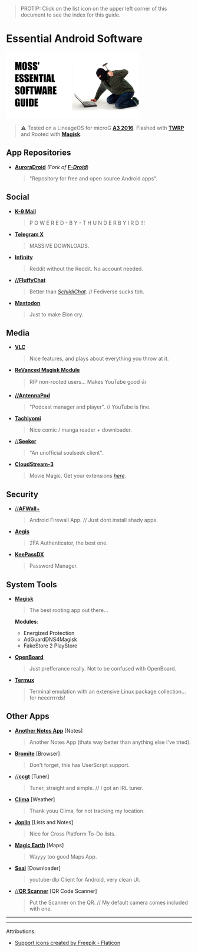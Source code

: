 
> PROTIP:       Click on the list icon on the upper left corner of this document to see the index for this guide.

# Essential Android Software

<img src="assets/cover.png" alt="cover" width="360"/>

> ⚠️ Tested on a LineageOS for microG [**A3 2016**](https://www.gsmarena.com/samsung_galaxy_a3_(2016)-7791.php). Flashed with [**TWRP**](https://twrp.me/) and Rooted with [**Magisk**](https://magiskmanager.com/).

## App Repositories

  - [**AuroraDroid**](https://auroraoss.com/) _(Fork of_ [_**F-Droid**_](https://f-droid.org/))
    > "Repository for free and open source Android apps".
 
## Social

  - [**K-9 Mail**](https://f-droid.org/packages/com.fsck.k9/)
    > P O W E R E D - B Y - T H U N D E R B Y I R D !!!

  - [**Telegram X**](https://play.google.com/store/apps/details?id=org.thunderdog.challegram)
    > MASSIVE DOWNLOADS.

  - [**Infinity**](https://f-droid.org/en/packages/ml.docilealligator.infinityforreddit/)
    > Reddit without the Reddit. No account needed.

  - [**//FluffyChat**](https://f-droid.org/packages/chat.fluffy.fluffychat/)
    > Better than [_SchildiChat_](https://f-droid.org/packages/de.spiritcroc.riotx/).
    // Fediverse sucks tbh.

  - [**Mastodon**](https://f-droid.org/en/packages/org.joinmastodon.android/)
    > Just to make Elon cry.

## Media

  - [**VLC**](https://f-droid.org/en/packages/org.videolan.vlc/)
    > Nice features, and plays about everything you throw at it.

  - [**ReVanced Magisk Module**](https://github.com/j-hc/revanced-magisk-module)
    > RIP non-rooted users...  Makes YouTube good 👍

  - [**//AntennaPod**](https://f-droid.org/en/packages/de.danoeh.antennapod/)
    > "Podcast manager and player".
    > // YouTube is fine.

  - [**Tachiyomi**](https://tachiyomi.org/download/)
    >Nice comic / manga reader + downloader.

  - [//**Seeker**](https://play.google.com/store/apps/details?id=com.companyname.andriodapp1)
    > "An unofficial soulseek client".

  - [**CloudStream-3**](https://github.com/recloudstream/cloudstream)
    > Movie Magic. Get your extensions [_here_](https://rentry.co/cs3-repos).

## Security

  - [//**AFWall**+](https://f-droid.org/en/packages/dev.ukanth.ufirewall/)
    > Android Firewall App.
    > // Just dont install shady apps.
  
  - [**Aegis**](https://f-droid.org/en/packages/com.beemdevelopment.aegis/)
    > 2FA Authenticator, the best one.

  - [**KeePassDX**](https://f-droid.org/en/packages/com.kunzisoft.keepass.libre/)
    > Password Manager.

## System Tools

  - [**Magisk**](https://magiskmanager.com/)
    > The best rooting app out there...  
    
    **Modules**:
      * Energized Protection
      * AdGuardDNS4Magisk
      * FakeStore 2 PlayStore

  - [**OpenBoard**](https://f-droid.org/packages/org.dslul.openboard.inputmethod.latin/)
    > Just prefferance really. Not to be confused with OpenBoard.
    
  - [**Termux**](https://f-droid.org/en/packages/com.termux/)
    > Terminal emulation with an extensive Linux package collection... for neeerrrrds!

## Other Apps

  - [**Another Notes App**](https://f-droid.org/packages/com.maltaisn.notes.sync/) [Notes]
    > Another Notes App (thats way better than anything else I've tried).

  - [**Bromite**](https://www.bromite.org/) [Browser]
    > Don't forget, this has UserScript support.

  - [//**ccgt**](https://f-droid.org/en/packages/de.fff.ccgt/) [Tuner]
    > Tuner, straight and simple.
    // I got an IRL tuner.

  - [**Clima**](https://f-droid.org/en/packages/co.prestosole.clima/) [Weather]
    > Thank youu Clima, for not tracking my location.

  - [**Joplin**](https://f-droid.org/en/packages/net.cozic.joplin/) [Lists and Notes]
    > Nice for Cross Platform To-Do lists.

  - [**Magic Earth**](https://play.google.com/store/apps/details?id=com.generalmagic.magicearth) [Maps]
    > Wayyy too good Maps App.
    
  - [**Seal**](https://github.com/razar-dev/PowerTube) [Downloader]
    > youtube-dlp Client for Android, very clean UI.

  - [//**QR Scanner**](https://f-droid.org/en/packages/com.secuso.privacyFriendlyCodeScanner/) [QR Code Scanner]
    > Put the Scanner on the QR.
    // My default camera comes included with one.
      
---
---

Attributions:

* <a href="https://www.flaticon.com/free-icons/support" title="support icons">Support icons created by Freepik - Flaticon</a>

